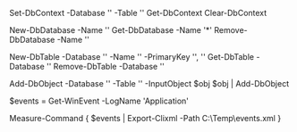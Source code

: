 




Set-DbContext -Database '' -Table ''
Get-DbContext
Clear-DbContext

New-DbDatabase -Name ''
Get-DbDatabase -Name '*'
Remove-DbDatabase -Name ''

New-DbTable -Database '' -Name '' -PrimaryKey '', ''
Get-DbTable -Database ''
Remove-DbTable -Database ''




Add-DbObject -Database '' -Table '' -InputObject $obj
$obj | Add-DbObject


$events = Get-WinEvent -LogName 'Application'

Measure-Command {
    $events |  Export-Clixml -Path C:\Temp\events.xml
}


